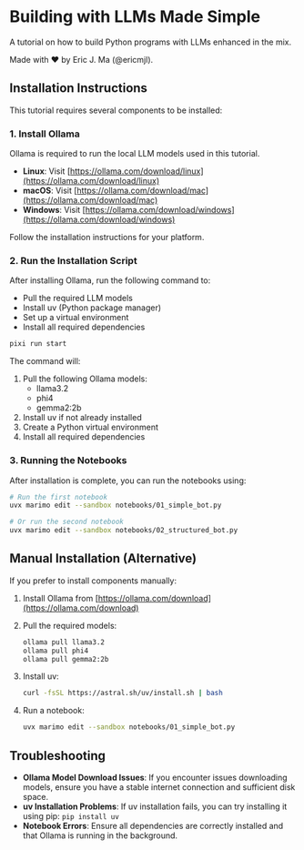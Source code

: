 # Building with LLMs Made Simple

A tutorial on how to build Python programs with LLMs enhanced in the mix.

Made with ❤️ by Eric J. Ma (@ericmjl).

## Installation Instructions

This tutorial requires several components to be installed:

### 1. Install Ollama

Ollama is required to run the local LLM models used in this tutorial.

- **Linux**: Visit [https://ollama.com/download/linux](https://ollama.com/download/linux)
- **macOS**: Visit [https://ollama.com/download/mac](https://ollama.com/download/mac)
- **Windows**: Visit [https://ollama.com/download/windows](https://ollama.com/download/windows)

Follow the installation instructions for your platform.

### 2. Run the Installation Script

After installing Ollama, run the following command to:

- Pull the required LLM models
- Install uv (Python package manager)
- Set up a virtual environment
- Install all required dependencies

```bash
pixi run start
```

The command will:

1. Pull the following Ollama models:
   - llama3.2
   - phi4
   - gemma2:2b
2. Install uv if not already installed
3. Create a Python virtual environment
4. Install all required dependencies

### 3. Running the Notebooks

After installation is complete, you can run the notebooks using:

```bash
# Run the first notebook
uvx marimo edit --sandbox notebooks/01_simple_bot.py

# Or run the second notebook
uvx marimo edit --sandbox notebooks/02_structured_bot.py
```

## Manual Installation (Alternative)

If you prefer to install components manually:

1. Install Ollama from [https://ollama.com/download](https://ollama.com/download)

2. Pull the required models:

   ```bash
   ollama pull llama3.2
   ollama pull phi4
   ollama pull gemma2:2b
   ```

3. Install uv:

   ```bash
   curl -fsSL https://astral.sh/uv/install.sh | bash
   ```

4. Run a notebook:

   ```bash
   uvx marimo edit --sandbox notebooks/01_simple_bot.py
   ```

## Troubleshooting

- **Ollama Model Download Issues**: If you encounter issues downloading models, ensure you have a stable internet connection and sufficient disk space.
- **uv Installation Problems**: If uv installation fails, you can try installing it using pip: `pip install uv`
- **Notebook Errors**: Ensure all dependencies are correctly installed and that Ollama is running in the background.
